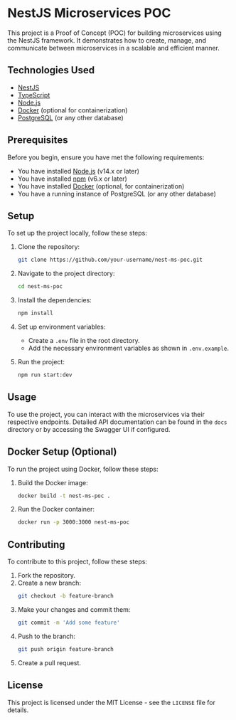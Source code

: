 # NestJS Microservices POC

This project is a Proof of Concept (POC) for building microservices using the NestJS framework. It demonstrates how to create, manage, and communicate between microservices in a scalable and efficient manner.

## Technologies Used

- [NestJS](https://nestjs.com/)
- [TypeScript](https://www.typescriptlang.org/)
- [Node.js](https://nodejs.org/)
- [Docker](https://www.docker.com/) (optional for containerization)
- [PostgreSQL](https://www.postgresql.org/) (or any other database)

## Prerequisites

Before you begin, ensure you have met the following requirements:
- You have installed [Node.js](https://nodejs.org/) (v14.x or later)
- You have installed [npm](https://www.npmjs.com/) (v6.x or later)
- You have installed [Docker](https://www.docker.com/) (optional, for containerization)
- You have a running instance of PostgreSQL (or any other database)

## Setup

To set up the project locally, follow these steps:

1. Clone the repository:
    ```bash
    git clone https://github.com/your-username/nest-ms-poc.git
    ```

2. Navigate to the project directory:
    ```bash
    cd nest-ms-poc
    ```

3. Install the dependencies:
    ```bash
    npm install
    ```

4. Set up environment variables:
    - Create a `.env` file in the root directory.
    - Add the necessary environment variables as shown in `.env.example`.

5. Run the project:
    ```bash
    npm run start:dev
    ```

## Usage

To use the project, you can interact with the microservices via their respective endpoints. Detailed API documentation can be found in the `docs` directory or by accessing the Swagger UI if configured.

## Docker Setup (Optional)

To run the project using Docker, follow these steps:

1. Build the Docker image:
    ```bash
    docker build -t nest-ms-poc .
    ```

2. Run the Docker container:
    ```bash
    docker run -p 3000:3000 nest-ms-poc
    ```

## Contributing

To contribute to this project, follow these steps:

1. Fork the repository.
2. Create a new branch:
    ```bash
    git checkout -b feature-branch
    ```
3. Make your changes and commit them:
    ```bash
    git commit -m 'Add some feature'
    ```
4. Push to the branch:
    ```bash
    git push origin feature-branch
    ```
5. Create a pull request.

## License

This project is licensed under the MIT License - see the `LICENSE` file for details.
